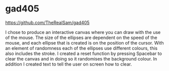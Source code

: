 # gad405
https://github.com/TheRealSam/gad405

I chose to produce an interactive canvas where you can draw with the use of the mouse. The size of the ellipses are dependent on the speed of the mouse, and each ellipse that is created is on the position of the cursor. With an element of randomness each of the ellipses use different colours, this also includes the stroke.
I created a reset function by pressing Spacebar to clear the canvas and in doing so it randomises the background colour. In addition I created text to tell the user on screen how to clear.
